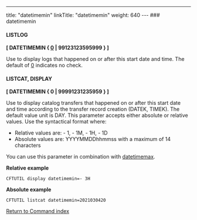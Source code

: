 ---
title: "datetimemin"
linkTitle: "datetimemin"
weight: 640
--- ### datetimemin

#### LISTLOG

****[ DATETIMEMIN { <u>0</u> &#124; 99123123595999 } ]****

Use to display logs that happened on or after this start date and time. The default of <u>0</u> indicates no check.

#### LISTCAT, DISPLAY

****[ DATETIMEMIN { 0 &#124; 99991231235959 } ]****

Use to display catalog transfers that happened on or after this start date and time according to the transfer record creation (DATEK, TIMEK). The default value unit is DAY. This parameter accepts either absolute or relative values. Use the syntactical format where:

- Relative values are: - 1, - 1M, - 1H, - 1D
- Absolute values are: YYYYMMDDhhmmss with a maximum of 14 characters

You can use this parameter in combination with [datetimemax](../datetimemax).

****Relative example****

```
CFTUTIL display datetimemin=- 3H
```

****Absolute example****

```
CFTUTIL listcat datetimemin=2021030420
```

[Return to Command index](../../)
